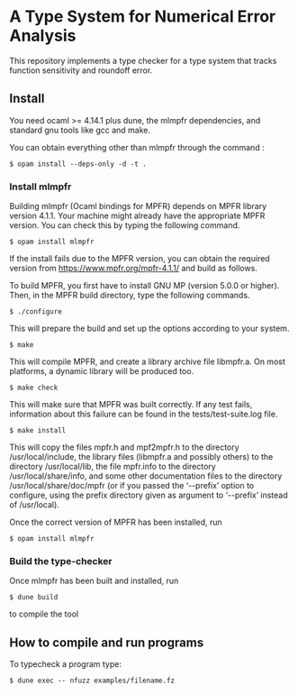 A Type System for Numerical Error Analysis
=====

This repository implements a type checker for a type system
that tracks function sensitivity and roundoff error.

## Install

You need ocaml >= 4.14.1 plus dune, the mlmpfr
dependencies, and standard gnu tools like gcc and make.

You can obtain everything other than mlmpfr through the
command :
```
$ opam install --deps-only -d -t .
```

### Install mlmpfr
Building mlmpfr (Ocaml bindings for MPFR) depends on 
MPFR library version 4.1.1. Your machine might already have the appropriate MPFR version. You can check this by typing the 
following command.

```
$ opam install mlmpfr
```

If the install fails due to the MPFR version, you can obtain 
the required version from
https://www.mpfr.org/mpfr-4.1.1/ and build as follows.


To build MPFR, you first have to install GNU MP (version 5.0.0 or higher). Then, in the MPFR build directory, type the following commands.
```
$ ./configure
```
This will prepare the build and set up the options according to your system. 

``` 
$ make 
```
This will compile MPFR, and create a library archive file libmpfr.a. On most platforms, a dynamic library will be produced too.

```
$ make check
```
This will make sure that MPFR was built correctly. If any test fails, information about this failure can be found in the tests/test-suite.log file. 

```
$ make install
```
This will copy the files mpfr.h and mpf2mpfr.h to the directory /usr/local/include, the library files (libmpfr.a and possibly others) to the directory /usr/local/lib, the file mpfr.info to the directory /usr/local/share/info, and some other documentation files to the directory /usr/local/share/doc/mpfr (or if you passed the ‘--prefix’ option to configure, using the prefix directory given as argument to ‘--prefix’ instead of /usr/local).

Once the correct version of MPFR has been installed, run
```
$ opam install mlmpfr
```
### Build the type-checker

Once mlmpfr has been built and installed, run

```
$ dune build
```

to compile the tool

## How to compile and run programs

To typecheck a program type:

```
$ dune exec -- nfuzz examples/filename.fz
```


